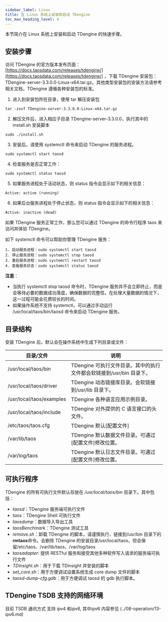 ```yaml
---
sidebar_label: Linux
title: 在 Linux 系统上安装和启动 TDengine
toc_max_heading_level: 4
---
```


本节简介在 Linux 系统上安装和启动 TDengine 的快速步骤。

## 安装步骤

访问 TDengine 的官方版本发布页面：[https://docs.taosdata.com/releases/tdengine/](https://docs.taosdata.com/releases/tdengine/) ，下载 TDengine 安装包：TDengine-server-3.3.0.0-Linux-x64.tar.gz。其他类型安装包的安装方法请参考相关文档，TDengine 遵循各种安装包的标准。

1. 进入到安装包所在目录，使用 tar 解压安装包
```shell
tar -zxvf TDengine-server-3.3.0.0-Linux-x64.tar.gz
```

2. 解压文件后，进入相应子目录 TDengine-server-3.3.0.0，执行其中的 install.sh 安装脚本
```shell
sudo ./install.sh
```

3. 安装后，请使用 systemctl 命令来启动 TDengine 的服务进程。
```shell
sudo systemctl start taosd
```

4. 检查服务是否正常工作：
```shell
sudo systemctl status taosd
```

5. 如果服务进程处于活动状态，则 status 指令会显示如下的相关信息：
```shell
Active: active (running)
```

6. 如果后台服务进程处于停止状态，则 status 指令会显示如下的相关信息：
```shell
Active: inactive (dead)
```

如果 TDengine 服务正常工作，那么您可以通过 TDengine 的命令行程序 taos 来访问并体验 TDengine。

如下 systemctl 命令可以帮助你管理 TDengine 服务：
```shell
1. 启动服务进程：sudo systemctl start taosd
2. 停止服务进程：sudo systemctl stop taosd
3. 重启服务进程：sudo systemctl restart taosd
4. 查看服务状态：sudo systemctl status taosd
```

**注意**：
- 当执行 systemctl stop taosd 命令时，TDengine 服务并不会立即终止，而是会等待必要的数据成功落盘，确保数据的完整性。在处理大量数据的情况下，这一过程可能会花费较长的时间。
- 如果操作系统不支持 systemctl，可以通过手动运行 /usr/local/taos/bin/taosd 命令来启动 TDengine 服务。


## 目录结构

安装 TDengine 后，默认会在操作系统中生成下列目录或文件：

| 目录/文件                 | 说明                                                                 |
| ------------------------- | -------------------------------------------------------------------- |
| /usr/local/taos/bin       | TDengine 可执行文件目录。其中的执行文件都会软链接到/usr/bin 目录下。 |
| /usr/local/taos/driver    | TDengine 动态链接库目录。会软链接到/usr/lib 目录下。                 |
| /usr/local/taos/examples  | TDengine 各种语言应用示例目录。                                      |
| /usr/local/taos/include   | TDengine 对外提供的 C 语言接口的头文件。                             |
| /etc/taos/taos.cfg        | TDengine 默认[配置文件]                                              |
| /var/lib/taos             | TDengine 默认数据文件目录。可通过[配置文件]修改位置。                |
| /var/log/taos             | TDengine 默认日志文件目录。可通过[配置文件]修改位置。                |

## 可执行程序

TDengine 的所有可执行文件默认存放在 _/usr/local/taos/bin_ 目录下。其中包括：

- _taosd_：TDengine 服务端可执行文件
- _taos_：TDengine Shell 可执行文件
- _taosdump_：数据导入导出工具
- _taosBenchmark_：TDengine 测试工具
- _remove.sh_：卸载 TDengine 的脚本，请谨慎执行，链接到/usr/bin 目录下的**rmtaos**命令。会删除 TDengine 的安装目录/usr/local/taos，但会保留/etc/taos、/var/lib/taos、/var/log/taos
- _taosadapter_: 提供 RESTful 服务和接受其他多种软件写入请求的服务端可执行文件
- _TDinsight.sh_：用于下载 TDinsight 并安装的脚本
- _set_core.sh_：用于方便调试设置系统生成 core dump 文件的脚本
- _taosd-dump-cfg.gdb_：用于方便调试 taosd 的 gdb 执行脚本。

## TDengine TSDB 支持的网络环境

目前 TSDB 通讯方式 支持 ipv4 和ipv6, 其中ipv6 内容参见 (../08-operation/13-ipv6.md)



